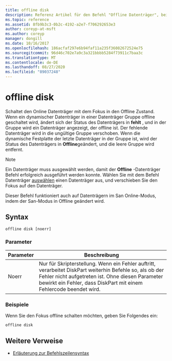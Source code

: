 ```yaml
---
title: offline disk
description: Referenz Artikel für den Befehl "Offline Datenträger", bei dem der Online Datenträger in den Offline Zustand versetzt wird.
ms.topic: reference
ms.assetid: 8fb9b3c3-0b2c-4192-a2e7-f706292653e3
author: coreyp-at-msft
ms.author: coreyp
manager: dongill
ms.date: 10/16/2017
ms.openlocfilehash: 186acfaf297e6b94faf11a235f36082672524e75
ms.sourcegitcommit: 96d46c702e7a9c3a321bbbb5284f73911c7baa3c
ms.translationtype: MT
ms.contentlocale: de-DE
ms.lasthandoff: 08/27/2020
ms.locfileid: "89037248"
---
```

# <a name="offline-disk"></a>offline disk

Schaltet den Online Datenträger mit dem Fokus in den Offline Zustand. Wenn ein dynamischer Datenträger in einer Datenträger Gruppe offline geschaltet wird, ändert sich der Status des Datenträgers in **fehlt** , und in der Gruppe wird ein Datenträger angezeigt, der offline ist. Der fehlende Datenträger wird in die ungültige Gruppe verschoben. Wenn die dynamische Festplatte der letzte Datenträger in der Gruppe ist, wird der Status des Datenträgers in **Offline**geändert, und die leere Gruppe wird entfernt.

> [!NOTE]
> Ein Datenträger muss ausgewählt werden, damit der **Offline** -Datenträger Befehl erfolgreich ausgeführt werden konnte. Wählen Sie mit dem Befehl Datenträger [auswählen](select-disk.md) einen Datenträger aus, und verschieben Sie den Fokus auf den Datenträger.
>
> Dieser Befehl funktioniert auch auf Datenträgern im San Online-Modus, indem der San-Modus in Offline geändert wird.

## <a name="syntax"></a>Syntax

```
offline disk [noerr]
```

### <a name="parameters"></a>Parameter

| Parameter | Beschreibung |
| --------- | ----------- |
| Noerr | Nur für Skripterstellung. Wenn ein Fehler auftritt, verarbeitet DiskPart weiterhin Befehle so, als ob der Fehler nicht aufgetreten ist. Ohne diesen Parameter bewirkt ein Fehler, dass DiskPart mit einem Fehlercode beendet wird. |

### <a name="examples"></a>Beispiele

Wenn Sie den Fokus offline schalten möchten, geben Sie Folgendes ein:

```
offline disk
```

## <a name="additional-references"></a>Weitere Verweise

- [Erläuterung zur Befehlszeilensyntax](command-line-syntax-key.md)
